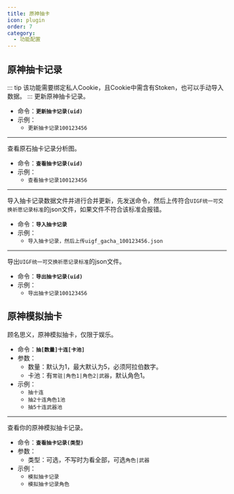 ```yaml
---
title: 原神抽卡
icon: plugin
order: 7
category:
  - 功能配置
---
```


## 原神抽卡记录
::: tip 该功能需要绑定私人Cookie，且Cookie中需含有Stoken，也可以手动导入数据。
:::
更新原神抽卡记录。
- 命令：**`更新抽卡记录(uid)`**
- 示例：
  - `更新抽卡记录100123456`
---
查看原石抽卡记录分析图。
- 命令：**`查看抽卡记录(uid)`**
- 示例：
  - `查看抽卡记录100123456`
---
导入抽卡记录数据文件并进行合并更新，先发送命令，然后上传符合`UIGF统一可交换祈愿记录标准`的json文件，如果文件不符合该标准会报错。
- 命令：**`导入抽卡记录`**
- 示例：
  - `导入抽卡记录，然后上传uigf_gacha_100123456.json`
---
导出`UIGF统一可交换祈愿记录标准`的json文件。
- 命令：**`导出抽卡记录(uid)`**
- 示例：
  - `导出抽卡记录100123456`


## 原神模拟抽卡
顾名思义，原神模拟抽卡，仅限于娱乐。
- 命令：**`抽[数量]十连[卡池]`**
- 参数：
  - 数量：默认为1，最大默认为5，必须阿拉伯数字。
  - 卡池：有`常驻|角色1|角色2|武器`，默认角色1。
- 示例：
  - `抽十连`
  - `抽2十连角色1池`
  - `抽5十连武器池`
---
查看你的原神模拟抽卡记录。
- 命令：**`查看抽卡记录(类型)`**
- 参数：
  - 类型：可选，不写时为看全部，可选`角色|武器`
- 示例：
  - `模拟抽卡记录`
  - `模拟抽卡记录角色`